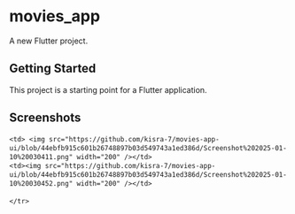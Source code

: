 # movies_app

A new Flutter project.

## Getting Started

This project is a starting point for a Flutter application.

## Screenshots
<table>

  </tr>

    <td> <img src="https://github.com/kisra-7/movies-app-ui/blob/44ebfb915c601b26748897b03d549743a1ed386d/Screenshot%202025-01-10%20030411.png" width="200" /></td>
    <td><img src="https://github.com/kisra-7/movies-app-ui/blob/44ebfb915c601b26748897b03d549743a1ed386d/Screenshot%202025-01-10%20030452.png" width="200" /></td>
   
    </tr>




</table>
